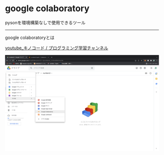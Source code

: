 # google colaboratory

pysonを環境構築なしで使用できるツール

----

google colaboratoryとは

[youtube_キノコード / プログラミング学習チャンネル](https://www.youtube.com/watch?v=wMXhZAINYhw)


<img src="./img/google.png" alt="image">


